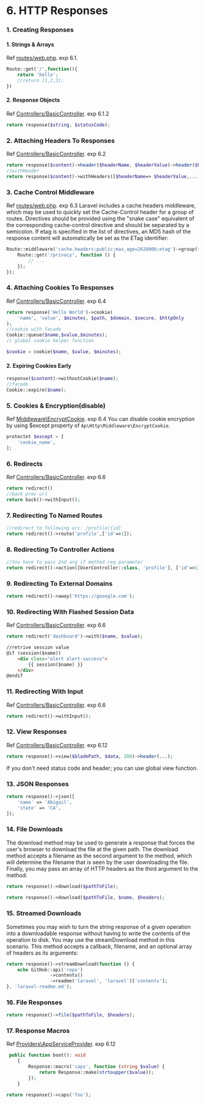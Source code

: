 # 6. HTTP Responses

### 1. Creating Responses

#### 1. Strings & Arrays
Ref [routes/web.php](../routes/web.php). exp 6.1.
```php
Route::get('/',function(){
    return 'hello';
    //return [1,2,3];
})
```

#### 2. Response Objects
Ref [Controllers/BasicController](../app/Http/Controllers/BasicController.php). exp 6.1.2
```php
return response($string, $statusCode);
```

### 2. Attaching Headers To Responses
Ref [Controllers/BasicController](../app/Http/Controllers/BasicController.php). exp 6.2

```php
return response($content)->header($headerName, $headerValue)->header($headName2, $headerValue2);
//withHeader
return response($content)->withHeaders([$headerName=> $headerValue,...]);
```

### 3. Cache Control Middleware
Ref [routes/web.php](../routes/web.php). exp 6.3
Laravel includes a cache.headers middleware, which may be used to quickly set the Cache-Control 
header for a group of routes. Directives should be provided using the "snake case" equivalent of 
the corresponding cache-control directive and should be separated by a semicolon. If etag is 
specified in the list of directives, an MD5 hash of the response content will automatically be 
set as the ETag identifier:
```php
Route::middleware('cache.headers:public;max_age=2628000;etag')->group(function () {
    Route::get('/privacy', function () {
        // ...
    });
});
```

### 4. Attaching Cookies To Responses
Ref [Controllers/BasicController](../app/Http/Controllers/BasicController.php). exp 6.4

```php
return response('Hello World')->cookie(
    'name', 'value', $minutes, $path, $domain, $secure, $httpOnly
);
//cookie with facade
Cookie::queue($name,$value,$minutes);
// global cookie helper function

$cookie = cookie($name, $value, $minutes);
```

#### 2. Expiring Cookies Early
```php
response($content)->withoutCookie($name);
//facade
Cookie::expire($name);
```

### 5. Cookies & Encryption(disable)
Ref [Middleware\EncryptCookie](../app/Http/Middleware/EncryptCookies.php). exp 6.4
You can disable cookie encryption by using $except property of `Ap\Http\Middleware\EncryptCookie`.
```php
protectet $except = [
    'cookie_name',
];
```

### 6. Redirects

Ref [Controllers/BasicController](../app/Http/Controllers/BasicController.php). exp 6.6
```php
return redirect()
//back prev url
return back()->withInput();
```

### 7. Redirecting To Named Routes
```php
//redirect to following uri: /profile/{id}
return redirect()->route('profile',['id'=>1]);
```

### 8. Redirecting To Controller Actions

```php
//You have to pass 2nd arg if method req parameter
return redirect()->action([UserController::class, 'profile'], ['id'=>1])
```

### 9. Redirecting To External Domains
```php
return redirect()->away('https://gooogle.com');
```

### 10. Redirecting With Flashed Session Data
Ref [Controllers/BasicController](../app/Http/Controllers/BasicController.php). exp 6.6

```php
return redirect('dashboard')->with($name, $value);
```
```html
//retrive session value
@if (session($name))
    <div class="alert alert-success">
        {{ session($name) }}
    </div>
@endif
```

### 11. Redirecting With Input
Ref [Controllers/BasicController](../app/Http/Controllers/BasicController.php). exp 6.6
```php
return redirect()->withInput();
```

### 12. View Responses
Ref [Controllers/BasicController](../app/Http/Controllers/BasicController.php). exp 6.12
```php
return response()->view($bladePath, $data, 200)->header(...);
```
If you don't need status code and header; you can use global view function.

### 13. JSON Responses
```php
return response()->json([
    'name' => 'Abigail',
    'state' => 'CA',
]);
```

### 14. File Downloads
The download method may be used to generate a response that forces the user's browser to download the
file at the given path. The download method accepts a filename as the second argument to the method, 
which will determine the filename that is seen by the user downloading the file. Finally, you may 
pass an array of HTTP headers as the third argument to the method:
```php
return response()->download($pathToFile);
 
return response()->download($pathToFile, $name, $headers);
```

### 15. Streamed Downloads
Sometimes you may wish to turn the string response of a given operation into a downloadable response without 
having to write the contents of the operation to disk. You may use the streamDownload method in this scenario. 
This method accepts a callback, filename, and an optional array of headers as its arguments:
```php
return response()->streamDownload(function () {
    echo GitHub::api('repo')
                ->contents()
                ->readme('laravel', 'laravel')['contents'];
}, 'laravel-readme.md');
```

### 16. File Responses
```php
return response()->file($pathToFile, $headers);
```

### 17. Response Macros
Ref [Providers\AppServiceProvider](../app/Providers/AppServiceProvider.php). exp 6.12

```php
 public function boot(): void
    {
        Response::macro('caps', function (string $value) {
            return Response::make(strtoupper($value));
        });
    }
```
```php
return response()->caps('foo');
```